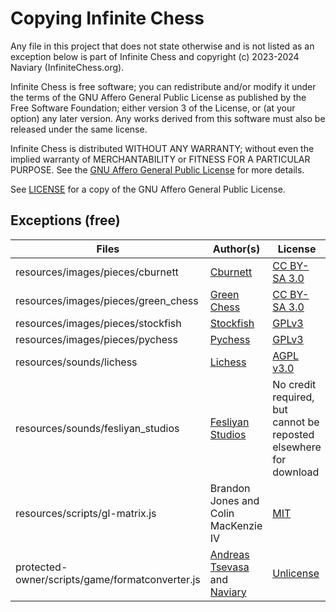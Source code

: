 # Copying Infinite Chess

Any file in this project that does not state otherwise and is not listed as an exception below is part of Infinite Chess and copyright (c) 2023-2024 Naviary (InfiniteChess.org).

Infinite Chess is free software; you can redistribute and/or modify it under the terms of the GNU Affero General Public License as published by the Free Software Foundation; either version 3 of the License, or (at your option) any later version. Any works derived from this software must also be released under the same license.

Infinite Chess is distributed WITHOUT ANY WARRANTY; without even the implied warranty of MERCHANTABILITY or FITNESS FOR A PARTICULAR PURPOSE. See the [GNU Affero General Public License](https://www.gnu.org/licenses/agpl-3.0.en.html) for more details.

See [LICENSE](../LICENSE) for a copy of the GNU Affero General Public License.

## Exceptions (free)

Files | Author(s) | License
--- | --- | ---
resources/images/pieces/cburnett | [Cburnett](https://en.wikipedia.org/wiki/User:Cburnett) | [CC BY-SA 3.0](http://creativecommons.org/licenses/by-sa/3.0/)
resources/images/pieces/green_chess | [Green Chess](https://greenchess.net/index.php) | [CC BY-SA 3.0](http://creativecommons.org/licenses/by-sa/3.0/)
resources/images/pieces/stockfish | [Stockfish](https://github.com/official-stockfish/Stockfish) | [GPLv3](https://www.gnu.org/licenses/gpl-3.0.en.html)
resources/images/pieces/pychess | [Pychess](https://github.com/pychess/pychess) | [GPLv3](https://www.gnu.org/licenses/gpl-3.0.en.html)
resources/sounds/lichess | [Lichess](https://github.com/lichess-org/lila) | [AGPL v3.0](https://www.gnu.org/licenses/#AGPL)
resources/sounds/fesliyan_studios | [Fesliyan Studios](https://www.fesliyanstudios.com/) | No credit required, but cannot be reposted elsewhere for download
resources/scripts/gl-matrix.js | Brandon Jones and Colin MacKenzie IV | [MIT](https://opensource.org/license/mit)
protected-owner/scripts/game/formatconverter.js | [Andreas Tsevasa](https://github.com/tsevasa) and [Naviary](https://github.com/Naviary2) | [Unlicense](https://en.wikipedia.org/wiki/Unlicense)

